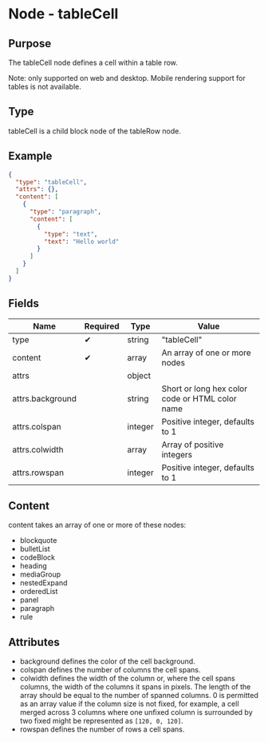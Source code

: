 # Node - tableCell

## Purpose

The tableCell node defines a cell within a table row.

Note: only supported on web and desktop. Mobile rendering support for tables is not available.

## Type

tableCell is a child block node of the tableRow node.

## Example

```json
{
  "type": "tableCell",
  "attrs": {},
  "content": [
    {
      "type": "paragraph",
      "content": [
        {
          "type": "text",
          "text": "Hello world"
        }
      ]
    }
  ]
}
```

## Fields

| Name | Required | Type | Value |
| --- | --- | --- | --- |
| type | ✔ | string | "tableCell" |
| content | ✔ | array | An array of one or more nodes |
| attrs | | object | |
| attrs.background | | string | Short or long hex color code or HTML color name |
| attrs.colspan | | integer | Positive integer, defaults to 1 |
| attrs.colwidth | | array | Array of positive integers |
| attrs.rowspan | | integer | Positive integer, defaults to 1 |

## Content

content takes an array of one or more of these nodes:

* blockquote
* bulletList
* codeBlock
* heading
* mediaGroup
* nestedExpand
* orderedList
* panel
* paragraph
* rule

## Attributes

* background defines the color of the cell background.
* colspan defines the number of columns the cell spans.
* colwidth defines the width of the column or, where the cell spans columns, the width of the columns it spans in pixels. The length of the array should be equal to the number of spanned columns. 0 is permitted as an array value if the column size is not fixed, for example, a cell merged across 3 columns where one unfixed column is surrounded by two fixed might be represented as `[120, 0, 120]`.
* rowspan defines the number of rows a cell spans.
